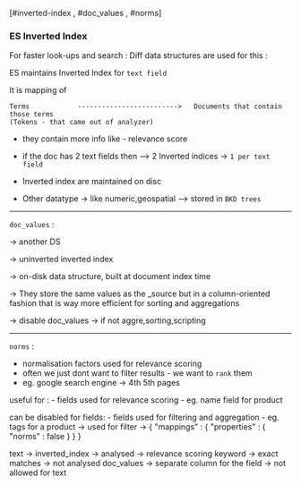 [#inverted-index , #doc_values , #norms]

### ES Inverted Index

For faster look-ups and search :
Diff data structures are used for this :

ES maintains Inverted Index for `text field`

It is mapping of

```
Terms            ------------------------->   Documents that contain those terms
(Tokens - that came out of analyzer) 
```

- they contain more info like - relevance score 

- if the doc has 2 text fields then --> 2 Inverted indices -> `1 per text field`

- Inverted index are maintained on disc

- Other datatype -> like numeric,geospatial --> stored in `BKD trees`

---------

`doc_values` :

-> another DS

-> uninverted inverted index

->  on-disk data structure, built at document index time

-> They store the same values as the _source but in a column-oriented fashion that is way more efficient for sorting and aggregations

-> disable doc_values -> if not aggre,sorting,scripting 

---------

`norms` :

- normalisation factors used for relevance scoring
- often we just dont want to filter results - we want to `rank` them 
- eg. google search engine -> 4th 5th pages 


useful for :
    - fields used for relevance scoring 
    - eg. name field for product 

can be disabled for fields:
    -  fields used for filtering and aggregation
    - eg. tags for a product -> used for filter -> 
    {
        "mappings" : {
            "properties" : {
                "norms" : false
            }
        }
    }

text -> inverted_index -> analysed -> relevance scoring
keyword -> exact matches -> not analysed
doc_values -> separate column for the field -> not allowed for text

